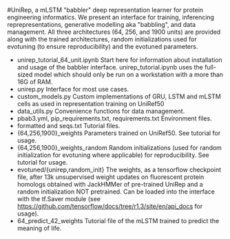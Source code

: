 #UniRep, a mLSTM "babbler" deep representation learner for protein engineering informatics.
We present an interface for training, inferencing reprepresentations, generative modelling aka "babbling", and data management. All three architectures (64, 256, and 1900 units) are provided along with the trained architectures, random initializations used for evotuning (to ensure reproducibility) and the evotuned parameters.

- unirep_tutorial_64_unit.ipynb Start here for information about installation and usage of the babbler interface. unirep_tutorial.ipynb uses the full-sized model which should only be run on a workstation with a more than 16G of RAM. 
- unirep.py Interface for most use cases.
- custom_models.py Custom implementations of GRU, LSTM and mLSTM cells as used in representation training on UniRef50
- data_utils.py Convenience functions for data management.
- pbab3.yml, pip_requirements.txt, requirements.txt Environment files.
- formatted and seqs.txt Tutorial files.
- {64,256,1900}_weights Parameters trained on UniRef50. See tutorial for usage.
- {64,256,1900}_weights_random Random initializations (used for random initialization for evotuning where applicable) for reproducibility. See tutorial for usage.
- evotuned/{unirep,random_init} The weights, as a tensorflow checkpoint file, after 13k unsupervised weight updates on fluorescent protein homologs obtained with JackHMMer of pre-trained UniRep and a random initialization NOT pretrained. Can be loaded into the interface with the tf.Saver module (see https://github.com/tensorflow/docs/tree/r1.3/site/en/api_docs for usage).
- 64_predict_42_weights Tutorial file of the mLSTM trained to predict the meaning of life.
